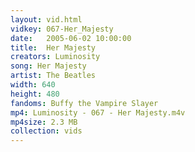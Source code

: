```yaml
---
layout: vid.html
vidkey: 067-Her_Majesty
date:   2005-06-02 10:00:00
title:  Her Majesty
creators: Luminosity
song: Her Majesty
artist: The Beatles
width: 640
height: 480
fandoms: Buffy the Vampire Slayer
mp4: Luminosity - 067 - Her Majesty.m4v
mp4size: 2.3 MB
collection: vids
---
```


  <div>
  
  </div>
  